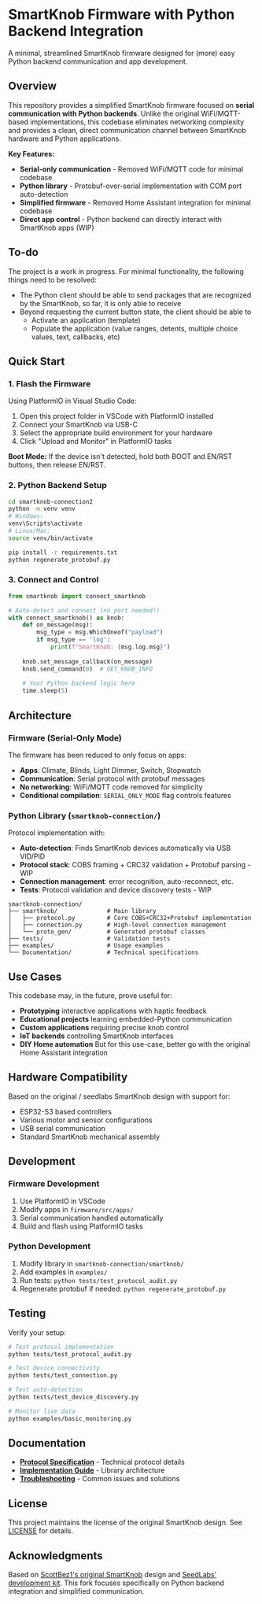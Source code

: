 # SmartKnob Firmware with Python Backend Integration

A minimal, streamlined SmartKnob firmware designed for (more) easy Python backend communication and app development.

## Overview

This repository provides a simplified SmartKnob firmware focused on **serial communication with Python backends**. Unlike the original WiFi/MQTT-based implementations, this codebase eliminates networking complexity and provides a clean, direct communication channel between SmartKnob hardware and Python applications.

**Key Features:**
- **Serial-only communication** - Removed WiFi/MQTT code for minimal codebase
- **Python library** - Protobuf-over-serial implementation with COM port auto-detection
- **Simplified firmware** - Removed Home Assistant integration for minimal codebase
- **Direct app control** - Python backend can directly interact with SmartKnob apps (WIP)

## To-do
The project is a work in progress. For minimal functionality, the following things need to be resolved:
- The Python client should be able to send packages that are recognized by the SmartKnob, so far, it is only able to receive
- Beyond requesting the current button state, the client should be able to
  - Activate an application (template)
  - Populate the application (value ranges, detents, multiple choice values,  text, callbacks, etc)

##  Quick Start

### 1. Flash the Firmware

Using PlatformIO in Visual Studio Code:

1. Open this project folder in VSCode with PlatformIO installed
2. Connect your SmartKnob via USB-C
3. Select the appropriate build environment for your hardware
4. Click "Upload and Monitor" in PlatformIO tasks

**Boot Mode:** If the device isn't detected, hold both BOOT and EN/RST buttons, then release EN/RST.

### 2. Python Backend Setup

```bash
cd smartknob-connection2
python -m venv venv
# Windows:
venv\Scripts\activate
# Linux/Mac:
source venv/bin/activate

pip install -r requirements.txt
python regenerate_protobuf.py
```

### 3. Connect and Control

```python
from smartknob import connect_smartknob

# Auto-detect and connect (no port needed!)
with connect_smartknob() as knob:
    def on_message(msg):
        msg_type = msg.WhichOneof("payload")
        if msg_type == 'log':
            print(f"SmartKnob: {msg.log.msg}")
    
    knob.set_message_callback(on_message)
    knob.send_command(0)  # GET_KNOB_INFO
    
    # Your Python backend logic here
    time.sleep(5)
```

## Architecture

### Firmware (Serial-Only Mode)

The firmware has been reduced to only focus on apps:

- **Apps**: Climate, Blinds, Light Dimmer, Switch, Stopwatch
- **Communication**: Serial protocol with protobuf messages
- **No networking**: WiFi/MQTT code removed for simplicity
- **Conditional compilation**: `SERIAL_ONLY_MODE` flag controls features

### Python Library (`smartknob-connection/`)

Protocol implementation with:

- **Auto-detection**: Finds SmartKnob devices automatically via USB VID/PID
- **Protocol stack**: COBS framing + CRC32 validation + Protobuf parsing - WIP
- **Connection management**:  error recognition, auto-reconnect, etc.
- **Tests**: Protocol validation and device discovery tests - WIP

```
smartknob-connection/
├── smartknob/              # Main library
│   ├── protocol.py         # Core COBS+CRC32+Protobuf implementation
│   ├── connection.py       # High-level connection management
│   └── proto_gen/          # Generated protobuf classes
├── tests/                  # Validation tests
├── examples/               # Usage examples
└── Documentation/          # Technical specifications
```

## Use Cases

This codebase may, in the future, prove  useful for:

- **Prototyping** interactive applications with haptic feedback
- **Educational projects** learning embedded-Python communication
- **Custom applications** requiring precise knob control
- **IoT backends** controlling SmartKnob interfaces
- **DIY Home automation** But for this use-case, better go with the original Home Assistant integration

## Hardware Compatibility

Based on the original / seedlabs SmartKnob design with support for:

- ESP32-S3 based controllers
- Various motor and sensor configurations
- USB serial communication
- Standard SmartKnob mechanical assembly

## Development

### Firmware Development

1. Use PlatformIO in VSCode
2. Modify apps in `firmware/src/apps/`
3. Serial communication handled automatically
4. Build and flash using PlatformIO tasks

### Python Development

1. Modify library in `smartknob-connection/smartknob/`
2. Add examples in `examples/`
3. Run tests: `python tests/test_protocol_audit.py`
4. Regenerate protobuf if needed: `python regenerate_protobuf.py`

## Testing

Verify your setup:

```bash
# Test protocol implementation
python tests/test_protocol_audit.py

# Test device connectivity
python tests/test_connection.py

# Test auto-detection
python tests/test_device_discovery.py

# Monitor live data
python examples/basic_monitoring.py
```

## Documentation

- **[Protocol Specification](smartknob-connection2/Documentation/PROTOCOL.md)** - Technical protocol details
- **[Implementation Guide](smartknob-connection2/Documentation/IMPLEMENTATION.md)** - Library architecture
- **[Troubleshooting](smartknob-connection2/Documentation/TROUBLESHOOTING.md)** - Common issues and solutions

## License

This project maintains the license of the original SmartKnob design. See [LICENSE](LICENSE.md) for details.

## Acknowledgments

Based on [ScottBez1's original SmartKnob](https://github.com/scottbez1/smartknob/) design and [SeedLabs' development kit](https://github.com/SeedLabs-it/smartknob-firmware). This fork focuses specifically on Python backend integration and simplified communication.
